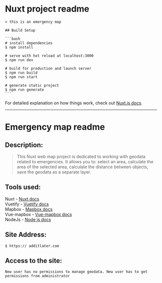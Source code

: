 # Nuxt project readme

    > this is an emergency map

    ## Build Setup

    ```bash
    # install dependencies
    $ npm install

    # serve with hot reload at localhost:3000
    $ npm run dev

    # build for production and launch server
    $ npm run build
    $ npm run start

    # generate static project
    $ npm run generate
    ```

   For detailed explanation on how things work, check out [Nuxt.js docs](https://nuxtjs.org).
  ***
# Emergency map readme 
 ## Description: 
  > This Nuxt web map project is dedicated to working with geodata related to emergencies. It allows you to: select an area, calculate the area of the selected area, 
  > calculate the distance between objects, save the geodata as a separate layer.

  ## Tools used:
  Nuxt -  [Nuxt docs](https://nuxtjs.org)<br>
  Vuetify -  [Vuetify docs](https://vuetifyjs.com/ru/getting-started/quick-start/)<br>
  Mapbox -  [Mapbox docs](https://www.mapbox.com/)<br>
  Vue-mapbox - [Vue-mapbox docs](https://soal.github.io/vue-mapbox/)<br>
  NodeJs - [Node js docs](https://nodejs.org/dist/latest-v12.x/docs/api/)<br>
  ## Site Address:
    $ https:// additlater.com
  ## Access to the site:
    New user has no permissions to manage geodata. New user has to get permissions from administrator
